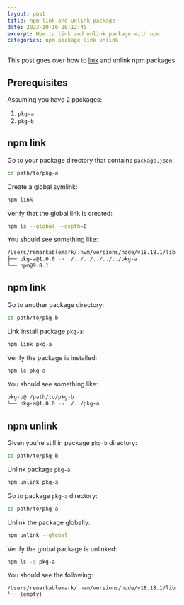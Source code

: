 ```yaml
---
layout: post
title: npm link and unlink package
date: 2023-10-16 20:12:45
excerpt: How to link and unlink package with npm.
categories: npm package link unlink
---
```


This post goes over how to [link](https://docs.npmjs.com/cli/v10/commands/npm-link) and unlink npm packages.

## Prerequisites

Assuming you have 2 packages:

1. `pkg-a`
2. `pkg-b`

## npm link

Go to your package directory that contains `package.json`:

```sh
cd path/to/pkg-a
```

Create a global symlink:

```sh
npm link
```

Verify that the global link is created:

```sh
npm ls --global --depth=0
```

You should see something like:

```sh
/Users/remarkablemark/.nvm/versions/node/v18.18.1/lib
├── pkg-a@1.0.0 -> ./../../../../../pkg-a
└── npm@9.8.1
```

## npm link <package>

Go to another package directory:

```sh
cd path/to/pkg-b
```

Link install package `pkg-a`:

```sh
npm link pkg-a
```

Verify the package is installed:

```sh
npm ls pkg-a
```

You should see something like:

```sh
pkg-b@ /path/to/pkg-b
└── pkg-a@1.0.0 -> ./../pkg-a
```

## npm unlink

Given you're still in package `pkg-b` directory:

```sh
cd path/to/pkg-b
```

Unlink package `pkg-a`:

```sh
npm unlink pkg-a
```

Go to package `pkg-a` directory:

```sh
cd path/to/pkg-a
```

Unlink the package globally:

```sh
npm unlink --global
```

Verify the global package is unlinked:

```sh
npm ls -g pkg-a
```

You should see the following:

```
/Users/remarkablemark/.nvm/versions/node/v18.18.1/lib
└── (empty)
```
